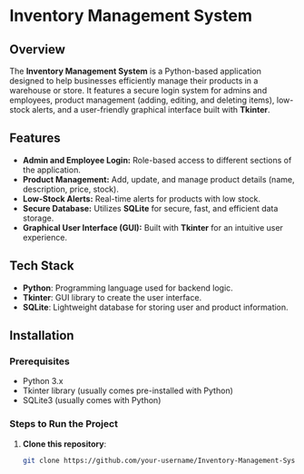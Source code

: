 # Inventory Management System
## Overview
The **Inventory Management System** is a Python-based application designed to help businesses efficiently manage their products in a warehouse or store. It features a secure login system for admins and employees, product management (adding, editing, and deleting items), low-stock alerts, and a user-friendly graphical interface built with **Tkinter**.

## Features
- **Admin and Employee Login:** Role-based access to different sections of the application.
- **Product Management:** Add, update, and manage product details (name, description, price, stock).
- **Low-Stock Alerts:** Real-time alerts for products with low stock.
- **Secure Database:** Utilizes **SQLite** for secure, fast, and efficient data storage.
- **Graphical User Interface (GUI):** Built with **Tkinter** for an intuitive user experience.

## Tech Stack
- **Python**: Programming language used for backend logic.
- **Tkinter**: GUI library to create the user interface.
- **SQLite**: Lightweight database for storing user and product information.

## Installation

### Prerequisites
- Python 3.x
- Tkinter library (usually comes pre-installed with Python)
- SQLite3 (usually comes with Python)

### Steps to Run the Project
1. **Clone this repository**:
   ```bash
   git clone https://github.com/your-username/Inventory-Management-System.git
